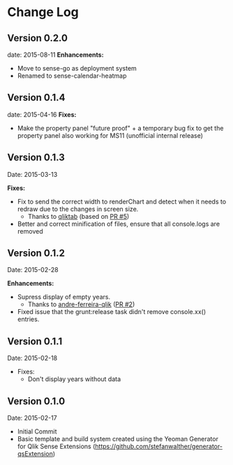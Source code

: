 # Change Log

## Version 0.2.0
date: 2015-08-11
**Enhancements:**
* Move to sense-go as deployment system
* Renamed to sense-calendar-heatmap

## Version 0.1.4
date: 2015-04-16
**Fixes:**
* Make the property panel "future proof" + a temporary bug fix to get the property panel also working for MS11 (unofficial internal release)

## Version 0.1.3
Date: 2015-03-13

**Fixes:**
* Fix to send the correct width to renderChart and detect when it needs to redraw due to the changes in screen size. 
	* Thanks to [qliktab](https://github.com/qliktap) (based on [PR #5](https://github.com/stefanwalther/qsCalendarHeatmap/pull/5))
* Better and correct minification of files, ensure that all console.logs are removed

## Version 0.1.2
Date: 2015-02-28

**Enhancements:**
* Supress display of empty years. 
	* Thanks to [andre-ferreira-qlik](https://github.com/andre-ferreira-qlik) ([PR #2](https://github.com/stefanwalther/qsCalendarHeatmap/pull/2))
* Fixed issue that the grunt:release task didn't remove console.xx() entries.


## Version 0.1.1
Date: 2015-02-18

* Fixes: 
	* Don't display years without data

## Version 0.1.0
Date: 2015-02-17

* Initial Commit
* Basic template and build system created using the Yeoman Generator for Qlik Sense Extensions (https://github.com/stefanwalther/generator-qsExtension)
